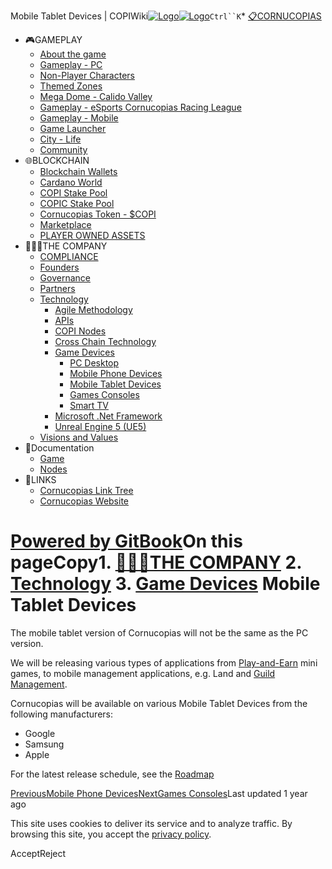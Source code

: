 Mobile Tablet Devices | COPIWiki[![Logo](https://copiwiki.cornucopias.io/~gitbook/image?url=https%3A%2F%2F1762761122-files.gitbook.io%2F%7E%2Ffiles%2Fv0%2Fb%2Fgitbook-x-prod.appspot.com%2Fo%2Forganizations%252FVpfHHIHQI6ROs7kspCfa%252Fsites%252Fsite_dzbNR%252Flogo%252FxczoLfMLSrLZyl8UxDSg%252FCornucopias_Logo-White-Medium.png%3Falt%3Dmedia%26token%3Dcfef2e74-c264-4b9d-bc1c-d89788f5dc9c&width=260&dpr=4&quality=100&sign=ce383b9c&sv=2)![Logo](https://copiwiki.cornucopias.io/~gitbook/image?url=https%3A%2F%2F1762761122-files.gitbook.io%2F%7E%2Ffiles%2Fv0%2Fb%2Fgitbook-x-prod.appspot.com%2Fo%2Forganizations%252FVpfHHIHQI6ROs7kspCfa%252Fsites%252Fsite_dzbNR%252Flogo%252FxczoLfMLSrLZyl8UxDSg%252FCornucopias_Logo-White-Medium.png%3Falt%3Dmedia%26token%3Dcfef2e74-c264-4b9d-bc1c-d89788f5dc9c&width=260&dpr=4&quality=100&sign=ce383b9c&sv=2)](/)`Ctrl``K`* [📋CORNUCOPIAS](/)
* 🎮GAMEPLAY
	+ [About the game](/gameplay/about-the-game)
	+ [Gameplay - PC](/gameplay/gameplay-pc)
	+ [Non-Player Characters](/gameplay/non-player-characters)
	+ [Themed Zones](/gameplay/themed-zones)
	+ [Mega Dome - Calido Valley](/gameplay/mega-dome-calido-valley)
	+ [Gameplay - eSports Cornucopias Racing League](/gameplay/gameplay-esports-cornucopias-racing-league)
	+ [Gameplay - Mobile](/gameplay/gameplay-mobile)
	+ [Game Launcher](/gameplay/game-launcher)
	+ [City - Life](/gameplay/city-life)
	+ [Community](/gameplay/community)
* 🌐BLOCKCHAIN
	+ [Blockchain Wallets](/blockchain/blockchain-wallets)
	+ [Cardano World](/blockchain/cardano-world)
	+ [COPI Stake Pool](/blockchain/copi-stake-pool)
	+ [COPIC Stake Pool](/blockchain/copic-stake-pool)
	+ [Cornucopias Token - $COPI](/blockchain/cornucopias-token-usdcopi)
	+ [Marketplace](/blockchain/marketplace)
	+ [PLAYER OWNED ASSETS](/blockchain/player-owned-assets)
* 🧑‍🤝‍🧑THE COMPANY
	+ [COMPLIANCE](/the-company/compliance)
	+ [Founders](/the-company/founders)
	+ [Governance](/the-company/governance)
	+ [Partners](/the-company/partners)
	+ [Technology](/the-company/technology)
		- [Agile Methodology](/the-company/technology/agile-methodology)
		- [APIs](/the-company/technology/apis)
		- [COPI Nodes](/the-company/technology/copi-nodes)
		- [Cross Chain Technology](/the-company/technology/cross-chain-technology)
		- [Game Devices](/the-company/technology/game-devices)
			* [PC Desktop](/the-company/technology/game-devices/pc-desktop)
			* [Mobile Phone Devices](/the-company/technology/game-devices/mobile-phone-devices)
			* [Mobile Tablet Devices](/the-company/technology/game-devices/mobile-tablet-devices)
			* [Games Consoles](/the-company/technology/game-devices/games-consoles)
			* [Smart TV](/the-company/technology/game-devices/smart-tv)
		- [Microsoft .Net Framework](/the-company/technology/microsoft-.net-framework)
		- [Unreal Engine 5 (UE5)](/the-company/technology/unreal-engine-5-ue5)
	+ [Visions and Values](/the-company/visions-and-values)
* 📖Documentation
	+ [Game](/documentation/game)
	+ [Nodes](/documentation/nodes)
* 🔗LINKS
	+ [Cornucopias Link Tree](https://linktr.ee/cornucopias.game)
	+ [Cornucopias Website](https://www.cornucopias.io)

[Powered by GitBook](https://www.gitbook.com/?utm_source=content&utm_medium=trademark&utm_campaign=PQmCVki2WHg9QcW9pdrX)On this pageCopy1. [🧑‍🤝‍🧑THE COMPANY](/the-company)
2. [Technology](/the-company/technology)
3. [Game Devices](/the-company/technology/game-devices)
Mobile Tablet Devices
=====================

The mobile tablet version of Cornucopias will not be the same as the PC version. 

We will be releasing various types of applications from [Play-and-Earn](/gameplay/about-the-game/play-and-earn) mini games, to mobile management applications, e.g. Land and [Guild Management](/gameplay/gameplay-pc/guilds). 

Cornucopias will be available on various Mobile Tablet Devices from the following manufacturers:

* Google
* Samsung
* Apple

For the latest release schedule, see the [Roadmap](/gameplay/about-the-game/road-map)

[PreviousMobile Phone Devices](/the-company/technology/game-devices/mobile-phone-devices)[NextGames Consoles](/the-company/technology/game-devices/games-consoles)Last updated 1 year ago

This site uses cookies to deliver its service and to analyze traffic. By browsing this site, you accept the [privacy policy](https://www.cornucopias.io/privacy-policy).

AcceptReject